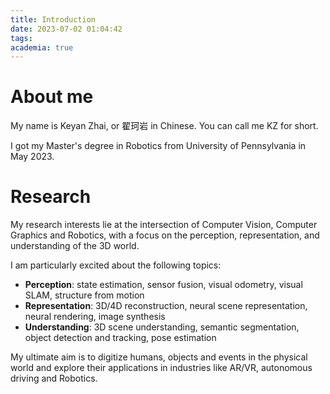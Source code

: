 ```yaml
---
title: Introduction 
date: 2023-07-02 01:04:42
tags:
academia: true
---
```


# About me

My name is Keyan Zhai, or 翟珂岩 in Chinese. You can call me KZ for short.

I got my Master's degree in Robotics from University of Pennsylvania in May 2023. 

# Research

My research interests lie at the intersection of Computer Vision, Computer Graphics and Robotics, with a focus on the perception, representation, and understanding of the 3D world. 

I am particularly excited about the following topics:

- **Perception**: state estimation, sensor fusion, visual odometry, visual SLAM, structure from motion
- **Representation**: 3D/4D reconstruction, neural scene representation, neural rendering, image synthesis
- **Understanding**: 3D scene understanding, semantic segmentation, object detection and tracking, pose estimation

My ultimate aim is to digitize humans, objects and events in the physical world and explore their applications in industries like AR/VR, autonomous driving and Robotics.